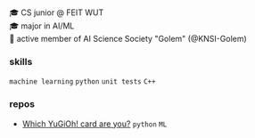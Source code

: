 🎓 CS junior @ FEIT WUT  
🎓 major in AI/ML  
🔬 active member of AI Science Society "Golem" (@KNSI-Golem)  

### skills
`machine learning` `python` `unit tests` `C++`

### repos
- [Which YuGiOh! card are you?](https://github.com/mlojek/which-yugioh-card-are-you) `python` `ML`